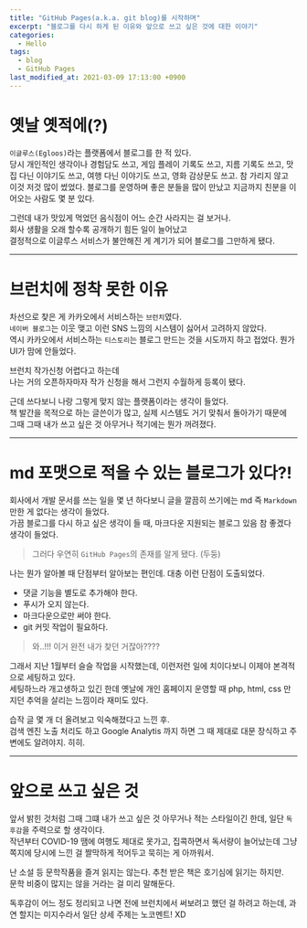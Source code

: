 ```yaml
---
title: "GitHub Pages(a.k.a. git blog)를 시작하며"
excerpt: "블로그를 다시 하게 된 이유와 앞으로 쓰고 싶은 것에 대한 이야기"
categories:
  - Hello
tags:
  - blog
  - GitHub Pages
last_modified_at: 2021-03-09 17:13:00 +0900
---
```


# 옛날 옛적에(?)

`이글루스(Egloos)`라는 플랫폼에서 블로그를 한 적 있다.  
당시 개인적인 생각이나 경험담도 쓰고, 게임 플레이 기록도 쓰고, 지름 기록도 쓰고, 맛집 다닌 이야기도 쓰고, 여행 다닌 이야기도 쓰고, 영화 감상문도 쓰고.
참 가리지 않고 이것 저것 많이 썼었다.
블로그를 운영하며 좋은 분들을 많이 만났고 지금까지 친분을 이어오는 사람도 몇 분 있다.

그런데 내가 맛있게 먹었던 음식점이 어느 순간 사라지는 걸 보거나.  
회사 생활을 오래 할수록 공개하기 힘든 일이 늘어났고   
결정적으로 이글루스 서비스가 불안해진 게 계기가 되어 블로그를 그만하게 됐다.

---

# 브런치에 정착 못한 이유

차선으로 찾은 게 카카오에서 서비스하는 `브런치`였다.  
`네이버 블로그`는 이웃 맺고 이런 SNS 느낌의 시스템이 싫어서 고려하지 않았다.  
역시 카카오에서 서비스하는 `티스토리`는 블로그 만드는 것을 시도까지 하고 접었다. 뭔가 UI가 맘에 안들었다.

브런치 작가신청 어렵다고 하는데  
나는 거의 오픈하자마자 작가 신청을 해서 그런지 수월하게 등록이 됐다.   

근데 쓰다보니 나랑 그렇게 맞지 않는 플랫폼이라는 생각이 들었다.  
책 발간을 목적으로 하는 글쓴이가 많고, 실제 시스템도 거기 맞춰서 돌아가기 때문에  
그때 그때 내가 쓰고 싶은 것 아무거나 적기에는 뭔가 꺼려졌다.

---

# md 포맷으로 적을 수 있는 블로그가 있다?!

회사에서 개발 문서를 쓰는 일을 몇 년 하다보니 글을 깔끔히 쓰기에는 md 즉 `Markdown` 만한 게 없다는 생각이 들었다.  
가끔 블로그를 다시 하고 싶은 생각이 들 때, 마크다운 지원되는 블로그 있음 참 좋겠다 생각이 들었다.  

> 그러다 우연히 `GitHub Pages`의 존재를 알게 됐다. (두둥)

나는 뭔가 알아볼 때 단점부터 알아보는 편인데. 
대충 이런 단점이 도출되었다.

- 댓글 기능을 별도로 추가해야 한다.
- 푸시가 오지 않는다.
- 마크다운으로만 써야 한다.
- git 커밋 작업이 필요하다.

> 와..!!! 이거 완전 내가 찾던 거잖아????

그래서 지난 1월부터 슬슬 작업을 시작했는데, 이런저런 일에 치이다보니 이제야 본격적으로 세팅하고 있다.  
세팅하느라 개고생하고 있긴 한데 옛날에 개인 홈페이지 운영할 때 php, html, css 만지던 추억을 살리는 느낌이라 재미도 있다.  

습작 글 몇 개 더 올려보고 익숙해졌다고 느낀 후.  
검색 엔진 노출 처리도 하고 Google Analytis 까지 하면 그 때 제대로 대문 장식하고 주변에도 알려야지. 히히.

---

# 앞으로 쓰고 싶은 것

앞서 밝힌 것처럼 그때 그떄 내가 쓰고 싶은 것 아무거나 적는 스타일이긴 한데, 일단 `독후감`을 주력으로 할 생각이다.  
작년부터 COVID-19 땜에 여행도 제대로 못가고, 집콕하면서 독서량이 늘어났는데 그냥 쪽지에 당시에 느낀 걸 짤막하게 적어두고 묵히는 게 아까워서.  

난 소설 등 문학작품을 즐겨 읽지는 않는다. 추천 받은 책은 호기심에 읽기는 하지만.  
문학 비중이 많지는 않을 거라는 걸 미리 말해둔다.  

독후감이 어느 정도 정리되고 나면 전에 브런치에서 써보려고 했던 걸 하려고 하는데, 과연 할지는 미지수라서 일단 상세 주제는 노코멘트! XD
